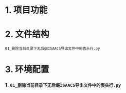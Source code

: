 # 1. 项目功能



# 2. 文件结构

```
01_删除当前目录下无后缀ISAACS导出文件中的表头行.py
```



# 3. 环境配置

### 1. `01_删除当前目录下无后缀ISAACS导出文件中的表头行.py`















